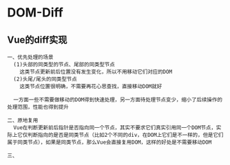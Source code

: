 # DOM-Diff

## Vue的diff实现
    一、优先处理的场景
      (1)头部的同类型的节点、尾部的同类型节点
        这类节点更新前后位置没有发生变化，所以不用移动它们对应的DOM
      (2)头尾/尾头的同类型节点
        这类节点位置很明确，不需要再花心思查找，直接移动DOM就好

      一方面一些不需要做移动的DOM得到快速处理，另一方面待处理节点变少，缩小了后续操作的处理范围，性能也得到提升

    二、原地复用
      Vue在判断更新前后指针是否指向同一个节点，其实不要求它们真实引用同一个DOM节点，实际上它仅判断指向的是否是同类节点（比如2个不同的div，在DOM上它们是不一样的，但是它们属于同类节点），如果是同类节点，那么Vue会直接复用DOM，这样的好处是不需要移动DOM

    三、